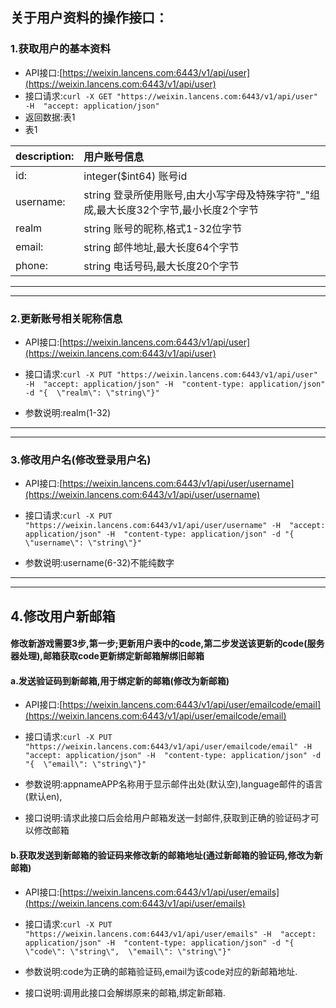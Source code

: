 ## 关于用户资料的操作接口：

### 1.获取用户的基本资料

* API接口:[https://weixin.lancens.com:6443/v1/api/user](https://weixin.lancens.com:6443/v1/api/user)
* 接口请求:`curl -X GET "https://weixin.lancens.com:6443/v1/api/user" -H  "accept: application/json"`
* 返回数据:表1
* 表1

| description: | 用户账号信息 |
| :--- | :--- |
| id: | integer\($int64\) 账号id |
| username: | string 登录所使用账号,由大小写字母及特殊字符"\_"组成,最大长度32个字节,最小长度2个字节 |
| realm | string 账号的昵称,格式1-32位字节 |
| email: | string 邮件地址,最大长度64个字节 |
| phone: | string 电话号码,最大长度20个字节 |

---

---

### 2.更新账号相关昵称信息

* API接口:[https://weixin.lancens.com:6443/v1/api/user](https://weixin.lancens.com:6443/v1/api/user)

* 接口请求:`curl -X PUT "https://weixin.lancens.com:6443/v1/api/user" -H  "accept: application/json" -H  "content-type: application/json" -d "{  \"realm\": \"string\"}"`

* 参数说明:realm\(1-32\)

---

---

### 3.修改用户名\(修改登录用户名\)

* API接口:[https://weixin.lancens.com:6443/v1/api/user/username](https://weixin.lancens.com:6443/v1/api/user/username)

* 接口请求:`curl -X PUT "https://weixin.lancens.com:6443/v1/api/user/username" -H  "accept: application/json" -H  "content-type: application/json" -d "{  \"username\": \"string\"}"`

* 参数说明:username\(6-32\)不能纯数字

---

---

## 4.修改用户新邮箱

#### 修改新游戏需要3步,第一步;更新用户表中的code,第二步发送该更新的code\(服务器处理\),邮箱获取code更新绑定新邮箱解绑旧邮箱

#### a.发送验证码到新邮箱,用于绑定新的邮箱\(修改为新邮箱\)

* API接口:[https://weixin.lancens.com:6443/v1/api/user/emailcode/email](https://weixin.lancens.com:6443/v1/api/user/emailcode/email)

* 接口请求:`curl -X PUT "https://weixin.lancens.com:6443/v1/api/user/emailcode/email" -H  "accept: application/json" -H  "content-type: application/json" -d "{  \"email\": \"string\"}"`

* 参数说明:appnameAPP名称用于显示邮件出处\(默认空\),language邮件的语言\(默认en\),

* 接口说明:请求此接口后会给用户邮箱发送一封邮件,获取到正确的验证码才可以修改邮箱

#### b.获取发送到新邮箱的验证码来修改新的邮箱地址\(通过新邮箱的验证码,修改为新邮箱\)

* API接口:[https://weixin.lancens.com:6443/v1/api/user/emails](https://weixin.lancens.com:6443/v1/api/user/emails)

* 接口请求:`curl -X PUT "https://weixin.lancens.com:6443/v1/api/user/emails" -H  "accept: application/json" -H  "content-type: application/json" -d "{  \"code\": \"string\",  \"email\": \"string\"}"`

* 参数说明:code为正确的邮箱验证码,email为该code对应的新邮箱地址.

* 接口说明:调用此接口会解绑原来的邮箱,绑定新邮箱.



